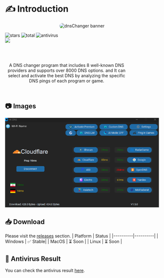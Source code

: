 
# ✍ Introduction

<p align="center" style="border-radius: 20px;">
    <img src="https://cdn.wl-std.com/assets/image/banner/ai-dns.svg" alt="dnsChanger banner" width="600" style="border-radius: 20px;">



 <img src="https://img.shields.io/github/stars/nima-globals/ai-dns" alt="stars"> <img src="https://img.shields.io/github/downloads/nima-globals/ai-dns/total.svg" alt="total" >  <img src="https://img.shields.io/badge/antivirus-PASS-green" alt="antivirus" > <br><a href="https://daramet.com/nimaglobals"><img width=130 src="https://panel.daramet.com/static/media/daramet-coffee-donate.91915073278a21c30769.png" /></a>

<br><br>

<p style="width:80%;text-align:center;">
A DNS changer program that includes 8 well-known DNS providers and supports over 8000 DNS options.
and It can select and activate the best DNS by analyzing the specific DNS pings of each program or game.
</p>

</p>
<br>

## 📷 Images

![dns changer](https://raw.githubusercontent.com/nima-globals/ai-dns/main/assets/ai-dns.png)

## 📥 Download

Please visit the [releases](https://github.com/nima-globals/ai-dns/releases) section.
| Platform | Status |
|----------|----------|
| Windows | ✅ Stable|
| MacOS | ⏳ Soon |
| Linux | ⏳ Soon |

## 🦠 Antivirus Result

You can check the antivirus result [here](https://www.virustotal.com/gui/file/5a2ce805675bec937ebfadf89f0694b1f61d693f89f8486cb1affac208c24a4e?nocache=1).

